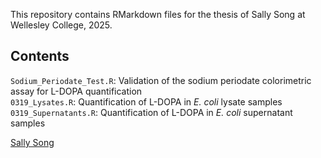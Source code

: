 This repository contains RMarkdown files for the thesis of Sally Song at Wellesley College, 2025.

## Contents
`Sodium_Periodate_Test.R`: Validation of the sodium periodate colorimetric assay for L-DOPA quantification  
`0319_Lysates.R`: Quantification of L-DOPA in *E. coli* lysate samples  
`0319_Supernatants.R`: Quantification of L-DOPA in *E. coli* supernatant samples

[Sally Song](https://github.com/sally118)
